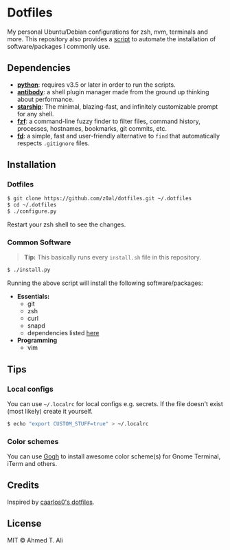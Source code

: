 # Dotfiles

My personal Ubuntu/Debian configurations for zsh, nvm, terminals and more. This repository also provides a [script](#common-software) to automate the installation of software/packages I commonly use.

## Dependencies

- [**python**][python]: requires v3.5 or later in order to run the scripts.
- [**antibody**][antibody]: a shell plugin manager made from the ground up thinking about performance.
- [**starship**][starship]: The minimal, blazing-fast, and infinitely customizable prompt for any shell.
- [**fzf**][fzf]: a command-line fuzzy finder to filter files, command history, processes, hostnames, bookmarks, git commits, etc.
- [**fd**][fd]: a simple, fast and user-friendly alternative to `find` that automatically respects `.gitignore` files.

## Installation

### Dotfiles

```sh
$ git clone https://github.com/z0al/dotfiles.git ~/.dotfiles
$ cd ~/.dotfiles
$ ./configure.py
```

Restart your zsh shell to see the changes.

### Common Software

> **Tip:** This basically runs every `install.sh` file in this repository.

```sh
$ ./install.py
```

Running the above script will install the following software/packages:

- **Essentials:**
  - git
  - zsh
  - curl
  - snapd
  - dependencies listed [here](#dependencies)
- **Programming**
  - vim

## Tips

### Local configs

You can use `~/.localrc` for local configs e.g. secrets. If the file doesn't exist (most likely) create it yourself.

```sh
$ echo "export CUSTOM_STUFF=true" > ~/.localrc
```

### Color schemes

You can use [Gogh][gogh] to install awesome color scheme(s) for Gnome Terminal, iTerm and others.

## Credits

Inspired by [caarlos0's dotfiles](https://github.com/caarlos0/dotfiles).

## License

MIT © Ahmed T. Ali

[antibody]: https://getantibody.github.io
[starship]: https://starship.rs/
[fzf]: https://github.com/junegunn/fzf
[fd]: https://github.com/sharkdp/fd
[gogh]: https://mayccoll.github.io/Gogh/
[python]: http://python.org/
